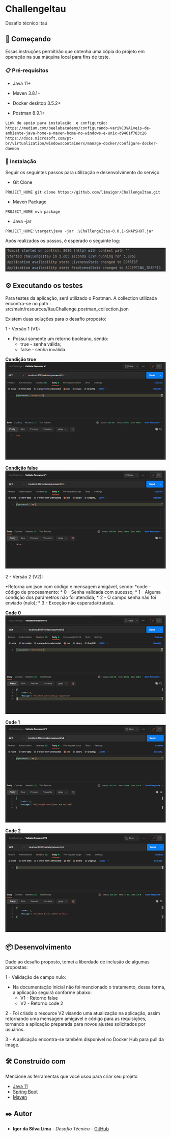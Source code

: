 # ChallengeItau

 Desafio técnico Itaú

## 🚀 Começando

Essas instruções permitirão que obtenha uma cópia do projeto em operação na sua máquina local para fins de teste.

### 📋 Pré-requisitos

* Java 11+

* Maven 3.8.1+

* Docker desktop 3.5.2+

* Postman 8.9.1+
```
Link de apoio para instalação  e configurção:
https://medium.com/beelabacademy/configurando-vari%C3%A1veis-de-ambiente-java-home-e-maven-home-no-windows-e-unix-d9461f783c26
https://docs.microsoft.com/pt-br/virtualization/windowscontainers/manage-docker/configure-docker-daemon
```

### 🔧 Instalação

Seguir os seguintes passos para utilização e desenvolvimento do serviço

* Git Clone

```
PROJECT_HOME git clone https://github.com/l1maigor/ChallengeItau.git
```

* Maven Package

```
PROJECT_HOME mvn package
```

* Java -jar

```
PROJECT_HOME:\target\java -jar .\ChallengeItau-0.0.1-SNAPSHOT.jar
```

Após realizados os passos, é esperado o seguinte log:

![img_6.png](img_6.png)

## ⚙️ Executando os testes

Para testes da aplicação, será utilizado o Postman.
A collection utilizada encontra-se no path : src/main/resources/ItauChallenge.postman_collection.json

Existem duas soluções para o desafio proposto:

1 - Versão 1 (V1):

  * Possui somente um retorno booleano, sendo:
    * true - senha válida;
    * false - senha inválida.
  

<b>Condição true</b>
![img_1.png](img_1.png)

<b>Condição false</b>
![img_2.png](img_2.png)

2 - Versão 2 (V2):

  *Retorna um json com código e mensagem amigável, sendo:
    *code - código de procesamento:
      * 0 - Senha validada com sucesso;
      * 1 - Alguma condição dos parâmetros não foi atendida;
      * 2 - O campo senha não foi enviado (nulo);
      * 3 - Exceção não esperada/tratada.

<b>Code 0</b>
![img_3.png](img_3.png)

<b>Code 1</b>
![img_4.png](img_4.png)

<b>Code 2</b>
![img_5.png](img_5.png)

## 📦 Desenvolvimento

Dado ao desafio proposto, tomei a liberdade de inclusão de algumas propostas:

1 - Validação de campo nulo:
  * Na documentação inicial não foi mencionado o tratamento, dessa forma, a aplicação seguirá conforme abaixo:
    * V1 - Retorno false
    * V2 - Retorno code 2
    
2 - Foi criado o resource V2 visando uma atualização na aplicação, assim retornando uma mensagem amigável e código para as requisições, tornando a aplicação preparada para novos ajustes solicitados por usuários.

3 - A aplicação encontra-se também disponível no Docker Hub para pull da image.



## 🛠️ Construído com

Mencione as ferramentas que você usou para criar seu projeto

* [Java 11](https://docs.oracle.com/en/java/javase/11/)
* [Spring Boot](https://docs.spring.io/spring-boot/docs/current/reference/htmlsingle/)
* [Maven](https://maven.apache.org/)

## ✒️ Autor

* **Igor da Silva Lima** - *Desafio Técnico* - [GitHub](https://github.com/l1maigor)